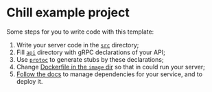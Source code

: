 # Chill example project

Some steps for you to write code with this template:

1. Write your server code in the [`src`](src/) directory;
2. Fill [`api`](api/) directory with gRPC declarations of your API;
3. Use [`protoc`](https://grpc.io/docs/protoc-installation/) to generate stubs by these declarations;
3. Change [Dockerfile in the `image` dir](image/Dockerfile) so that in could run your server;
4. [Follow the docs](https://chill-cloud.github.io/docs/) to manage dependencies for your service, and to deploy it.